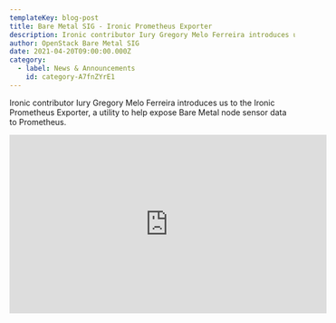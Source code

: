 ```yaml
---
templateKey: blog-post
title: Bare Metal SIG - Ironic Prometheus Exporter
description: Ironic contributor Iury Gregory Melo Ferreira introduces us to the Ironic Prometheus Exporter, a utility to help expose Bare Metal node sensor data to Prometheus.
author: OpenStack Bare Metal SIG
date: 2021-04-20T09:00:00.000Z
category: 
  - label: News & Announcements
    id: category-A7fnZYrE1
---
```


Ironic contributor Iury Gregory Melo Ferreira introduces us to the Ironic Prometheus Exporter, a utility to help expose Bare Metal node sensor data to Prometheus.

<iframe width="560" height="315" src="https://www.youtube.com/embed/fbN2Hmz4lS4" title="YouTube video player" frameborder="0" allow="accelerometer; autoplay; clipboard-write; encrypted-media; gyroscope; picture-in-picture" allowfullscreen></iframe>
